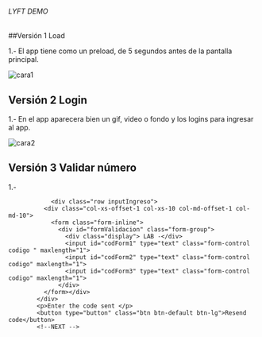 ###### LYFT DEMO  

##Versión 1 Load  

1.- El app tiene como un preload, de 5 segundos antes de la pantalla principal.  

![cara1](http://i64.tinypic.com/904ojs.png)  

## Versión 2 Login  

1.- En el app aparecera bien un gif, video o fondo y los logins para ingresar al app.  

![cara2](http://i66.tinypic.com/eqzdkl.png)

## Versión 3 Validar número  

1.- 

				<div class="row inputIngreso">
			  <div class="col-xs-offset-1 col-xs-10 col-md-offset-1 col-md-10">
				<form class="form-inline">
				  <div id="formValidacion" class="form-group">
				  	<div class="display"> LAB -</div>	
				    <input id="codForm1" type="text" class="form-control codigo " maxlength="1">
				    <input id="codForm2" type="text" class="form-control codigo" maxlength="1">
				    <input id="codForm3" type="text" class="form-control codigo" maxlength="1">
				  </div>
			  </form></div>
			</div>  
			<p>Enter the code sent </p>		
			<button type="button" class="btn btn-default btn-lg">Resend code</button>
			<!--NEXT -->